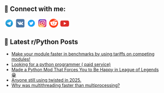 ## 🔎 Connect with me:
[<img src="https://github.com/bullbesh/bullbesh/blob/main/images/Telegram.png" width="32" height="32" />](https://t.me/bullbesh)
[<img src="https://github.com/bullbesh/bullbesh/blob/main/images/VK.png" width="32" height="32" />](https://vk.com/bullbesh)
[<img src="https://github.com/bullbesh/bullbesh/blob/main/images/Twitter.png" width="32" height="32" />](https://twitter.com/bullbesh1)
[<img src="https://github.com/bullbesh/bullbesh/blob/main/images/Instagram.png" width="32" height="32" />](https://www.instagram.com/bullbesh)
[<img src="https://github.com/bullbesh/bullbesh/blob/main/images/Reddit.png" width="32" height="32" />](https://www.reddit.com/user/bullbesh)
[<img src="https://github.com/bullbesh/bullbesh/blob/main/images/YouTube.png" width="32" height="32" />](https://www.youtube.com/channel/UCtfjRs6uzgq5mfm8S06WTcg)

## 📕 Latest r/Python Posts
<!-- BLOG-POST-LIST:START -->
- [Make your module faster in benchmarks by using tariffs on competing modules!](https://www.reddit.com/r/Python/comments/1k4qhdd/make_your_module_faster_in_benchmarks_by_using/)
- [Looking for a python programmer &lpar; paid service&rpar;](https://www.reddit.com/r/Python/comments/1k4ov12/looking_for_a_python_programmer_paid_service/)
- [Made a Python Mod That Forces You to Be Happy in League of Legends 😁](https://www.reddit.com/r/Python/comments/1k4kx23/made_a_python_mod_that_forces_you_to_be_happy_in/)
- [Anyone still using twisted in 2025.](https://www.reddit.com/r/Python/comments/1k4en05/anyone_still_using_twisted_in_2025/)
- [Why was multithreading faster than multiprocessing?](https://www.reddit.com/r/Python/comments/1k4cwbm/why_was_multithreading_faster_than_multiprocessing/)
<!-- BLOG-POST-LIST:END -->
